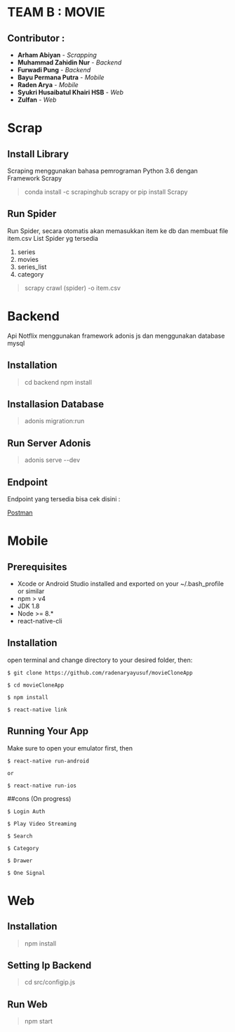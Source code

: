 # TEAM B : MOVIE

## Contributor : 
* **Arham Abiyan** - *Scrapping*
* **Muhammad Zahidin Nur** - *Backend*
* **Furwadi Pung** - *Backend*
* **Bayu Permana Putra** - *Mobile*
* **Raden Arya** - *Mobile*
* **Syukri Husaibatul Khairi HSB** - *Web*
* **Zulfan** - *Web*

# Scrap

## Install Library

Scraping menggunakan bahasa pemrograman Python 3.6 dengan Framework Scrapy

> conda install -c scrapinghub scrapy
or
> pip install Scrapy

## Run Spider

Run Spider, secara otomatis akan memasukkan item ke db dan membuat file item.csv
List Spider yg tersedia
1. series
2. movies
3. series_list
4. category
	
> scrapy crawl (spider) -o item.csv

# Backend

Api Notflix menggunakan framework adonis js dan menggunakan database mysql

## Installation

> cd backend
> npm install

## Installasion Database

> adonis migration:run

## Run Server Adonis

> adonis serve --dev

## Endpoint 
Endpoint yang tersedia bisa cek disini :

[Postman](https://documenter.getpostman.com/view/5526317/Rzn6vi31)

# Mobile

## Prerequisites

- Xcode or Android Studio installed and exported on your ~/.bash_profile or similar
- npm > v4
- JDK 1.8
- Node >= 8.*
- react-native-cli

## Installation

open terminal and change directory to your desired folder, then:

``` 
$ git clone https://github.com/radenaryayusuf/movieCloneApp

$ cd movieCloneApp

$ npm install

$ react-native link
````


## Running Your App

Make sure to open your emulator first, then

``` 
$ react-native run-android

or

$ react-native run-ios
```

##cons (On progress)
```
$ Login Auth

$ Play Video Streaming

$ Search

$ Category

$ Drawer

$ One Signal
```

# Web

## Installation

> npm install

## Setting Ip Backend

> cd src/configip.js

## Run Web

> npm start


 

